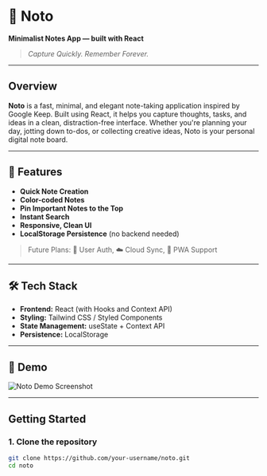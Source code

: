 # 📝 Noto

**Minimalist Notes App — built with React**  
> *Capture Quickly. Remember Forever.*

---

##  Overview

**Noto** is a fast, minimal, and elegant note-taking application inspired by Google Keep. Built using React, it helps you capture thoughts, tasks, and ideas in a clean, distraction-free interface. Whether you're planning your day, jotting down to-dos, or collecting creative ideas, Noto is your personal digital note board.

---

## 🎯 Features

-  **Quick Note Creation**  
-  **Color-coded Notes**  
-  **Pin Important Notes to the Top**  
-  **Instant Search**  
-  **Responsive, Clean UI**  
-  **LocalStorage Persistence** (no backend needed)

> Future Plans: 🔐 User Auth, ☁️ Cloud Sync, 📱 PWA Support

---

## 🛠️ Tech Stack

- **Frontend:** React (with Hooks and Context API)
- **Styling:** Tailwind CSS / Styled Components
- **State Management:** useState + Context API
- **Persistence:** LocalStorage

---

## 📸 Demo

![Noto Demo Screenshot](./demo/noto-preview.png)

---

##  Getting Started

### 1. Clone the repository
```bash
git clone https://github.com/your-username/noto.git
cd noto
